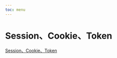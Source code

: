 ```yaml
---
toc: menu
---
```


# Session、Cookie、Token

[Session、Cookie、Token](https://juejin.cn/post/6844904115080790023)
